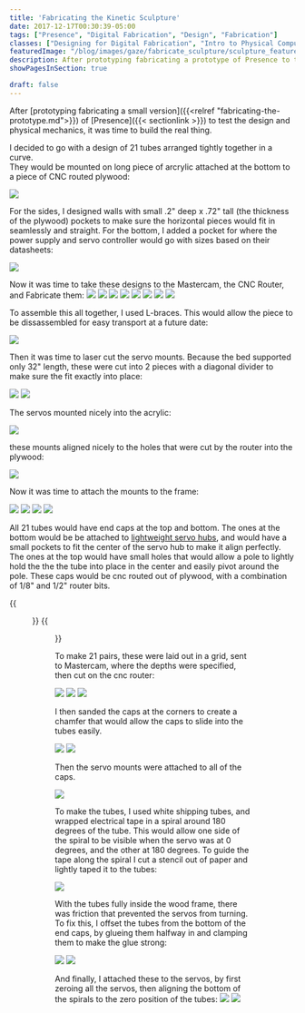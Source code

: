 ```yaml
---
title: 'Fabricating the Kinetic Sculpture'
date: 2017-12-17T00:30:39-05:00
tags: ["Presence", "Digital Fabrication", "Design", "Fabrication"]
classes: ["Designing for Digital Fabrication", "Intro to Physical Computing"]
featuredImage: "/blog/images/gaze/fabricate_sculpture/sculpture_featured.png"
description: After prototyping fabricating a prototype of Presence to test the design and physical mechanics, it was time to build the real thing.
showPagesInSection: true

draft: false
---
```


After [prototyping fabricating a small version]({{<relref "fabricating-the-prototype.md">}}) of [Presence]({{< sectionlink >}}) to test the design and physical mechanics, it was
time to build the real thing.

I decided to go with a design of 21 tubes arranged tightly together in a curve.  
They would be mounted on long piece of arcrylic attached at the bottom to a piece of CNC routed plywood:

<img src="/blog/images/gaze/fabricate_prototype/PlanInVectorworks.png" />

For the sides, I designed walls with small .2" deep x .72" tall (the thickness of the plywood) pockets to make sure the horizontal pieces would fit in seamlessly and straight.
For the bottom, I added a pocket for where the power supply and servo controller would go with sizes based on their datasheets:

<img src="/blog/images/gaze/fabricate_sculpture/SideBottomDesign.png" />

Now it was time to take these designs to the Mastercam, the CNC Router, and Fabricate them:
<img src="/blog/images/gaze/fabricate_sculpture/bottom_mastercam_0.png" />
<img src="/blog/images/gaze/fabricate_sculpture/bottom_mastercam_1.png" />
<img src="/blog/images/gaze/fabricate_sculpture/bottom_mastercam_2.png" />
<img src="/blog/images/gaze/fabricate_sculpture/cnc_route_servo_holer.png" />
<img src="/blog/images/gaze/fabricate_sculpture/cnc_route_bottom.png" />
<img src="/blog/images/gaze/fabricate_sculpture/cnc_route_top.png" />
<img src="/blog/images/gaze/fabricate_sculpture/cnc_route_top_2.png" />
<img src="/blog/images/gaze/fabricate_sculpture/all_cncned_pieced.png" />

To assemble this all together, I used L-braces.  This would allow the piece to be dissassembled for easy transport at
a future date:

<img src="/blog/images/gaze/fabricate_sculpture/all_assembled.png" />

Then it was time to laser cut the servo mounts.  Because the bed supported only 32" length,
these were cut into 2 pieces with a diagonal divider to make sure the fit exactly into place:

<img src="/blog/images/gaze/fabricate_sculpture/lazer_cut_pieces_split.png" />
<img src="/blog/images/gaze/fabricate_sculpture/lazer_cut_pieces_joined.png" />

The servos mounted nicely into the acrylic:

<img src="/blog/images/gaze/fabricate_sculpture/servos_mounted.png" />

these mounts aligned nicely to the holes that were cut by the router into the plywood:

<img src="/blog/images/gaze/fabricate_sculpture/servos_aligned.png" />

Now it was time to attach the mounts to the frame:

<img src="/blog/images/gaze/fabricate_sculpture/servos_mounted_1.png" />
<img src="/blog/images/gaze/fabricate_sculpture/servos_mounted_2.png" />

<img src="/blog/images/gaze/fabricate_sculpture/attached_to_frame.png" />
<img src="/blog/images/gaze/fabricate_sculpture/attached_at_bottom.png" />

All 21 tubes would have end caps at the top and bottom.  The ones at the bottom would be be attached to [lightweight servo hubs](https://www.servocity.com/lightweight-hub-horns), and would have a small
pockets to fit the center of the servo hub to make it align perfectly.  The ones at the top would have small holes that would allow a pole to lightly hold the the the tube into place in the center and easily pivot around
the pole.  These caps would be cnc routed out of plywood, with a combination of 1/8" and 1/2" router bits.

{{<figure src="/blog/images/gaze/fabricate_sculpture/servo_hub.png" caption="Lightweight servo hub purchased from servocity.com" >}}
{{<figure src="/blog/images/gaze/fabricate_sculpture/caps_design.png" caption="Design for the endcaps, with depths for the cnc router" >}}

To make 21 pairs, these were laid out in a grid, sent to Mastercam, where the depths were specified, then cut on the cnc router:

<img src="/blog/images/gaze/fabricate_sculpture/21Caps.png" />
<img src="/blog/images/gaze/fabricate_sculpture/cnc_caps_0.png" />
<img src="/blog/images/gaze/fabricate_sculpture/cnc_route_caps.png" />

I then sanded the caps at the corners to create a chamfer that would allow the caps to slide into the tubes easily.

<img src="/blog/images/gaze/fabricate_sculpture/sand_caps.png" />

<img src="/blog/images/gaze/fabricate_sculpture/chamfered_caps.png" />

Then the servo mounts were attached to all of the caps.

<img src="/blog/images/gaze/fabricate_sculpture/caps_and_tops.png" />

To make the tubes, I used white shipping tubes, and wrapped electrical tape in a spiral around 180 degrees of the tube.  This would allow one side of the
spiral to be visible when the servo was at 0 degrees, and the other at 180 degrees.  To guide the tape along the spiral I cut a stencil out of paper and
lightly taped it to the tubes:

<img src="/blog/images/gaze/fabricate_sculpture/tape_stencil.png" />

With the tubes fully inside the wood frame, there was friction that prevented the servos from turning.  To fix this, I offset the tubes from the bottom of the end caps, by glueing them halfway in and clamping them to make the glue strong:

<img src="/blog/images/gaze/fabricate_sculpture/clamped_2.png" />
<img src="/blog/images/gaze/fabricate_sculpture/clamps_on_caps.png" />

And finally, I attached these to the servos, by first zeroing all the servos, then aligning the bottom of the spirals to the zero position of the tubes:
<img src="/blog/images/gaze/fabricate_sculpture/attaching.png" />
<img src="/blog/images/gaze/fabricate_sculpture/all_attached_3.png" />



